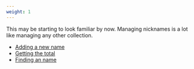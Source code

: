 ```yaml
---
weight: 1
---
```


This may be starting to look familiar by now. Managing nicknames is a lot like managing any other collection.

 - [Adding a new name](./add)
 - [Getting the total](./count)
 - [Finding an name](./find)
